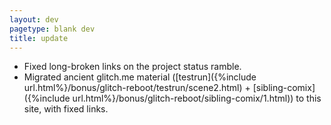 ```yaml
---
layout: dev
pagetype: blank dev
title: update
---
```

- Fixed long-broken links on the project status ramble.
- Migrated ancient glitch.me material ([testrun]({%include url.html%}/bonus/glitch-reboot/testrun/scene2.html) + [sibling-comix]({%include url.html%}/bonus/glitch-reboot/sibling-comix/1.html)) to this site, with fixed links.